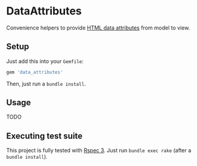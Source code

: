 # DataAttributes

Convenience helpers to provide [HTML data attributes](https://developer.mozilla.org/en-US/docs/Learn/HTML/Howto/Use_data_attributes)
from model to view.

## Setup

Just add this into your `Gemfile`:

```ruby
gem 'data_attributes'
```

Then, just run a `bundle install`.

## Usage

TODO

## Executing test suite

This project is fully tested with [Rspec 3](http://github.com/rspec/rspec).
Just run `bundle exec rake` (after a `bundle install`).
